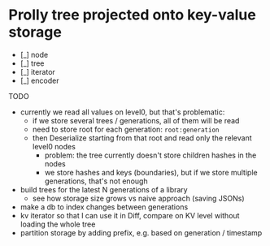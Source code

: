 # Prolly tree projected onto key-value storage

- [_] node
- [_] tree
- [_] iterator
- [_] encoder

TODO
- currently we read all values on level0, but that's problematic:
  - if we store several trees / generations, all of them will be read
  - need to store root for each generation: `root:generation`
  - then Deserialize starting from that root and read only the relevant level0 nodes
    - problem: the tree currently doesn't store children hashes in the nodes
    - we store hashes and keys (boundaries), but if we store multiple generations, that's not enough
- build trees for the latest N generations of a library
  - see how storage size grows vs naive approach (saving JSONs)
- make a db to index changes between generations
- kv iterator so that I can use it in Diff, compare on KV level without loading the whole tree
- partition storage by adding prefix, e.g. based on generation / timestamp
